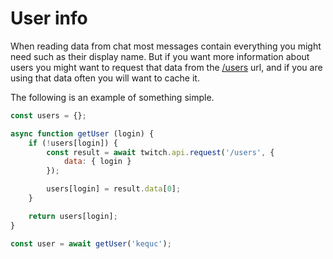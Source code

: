 # User info

When reading data from chat most messages contain everything you might need such as their display name. But if you want more information about users you might want to request that data from the [/users](https://dev.twitch.tv/docs/api/reference/#get-users) url, and if you are using that data often you will want to cache it.

The following is an example of something simple.

```javascript
const users = {};

async function getUser (login) {
    if (!users[login]) {
        const result = await twitch.api.request('/users', {
            data: { login }
        });

        users[login] = result.data[0];
    }

    return users[login];
}

const user = await getUser('kequc');
```
